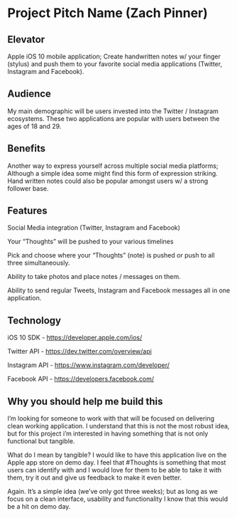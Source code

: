 # Project Pitch Name (Zach Pinner)

## Elevator

Apple iOS 10 mobile application; Create handwritten notes w/ your finger (stylus)
and push them to your favorite social media applications (Twitter, Instagram and Facebook).

## Audience

My main demographic will be users invested into the Twitter / Instagram ecosystems.
These two applications are popular with users between the ages of 18 and 29.


## Benefits

Another way to express yourself across multiple social media platforms;
Although a simple idea some might find this form of expression striking.
Hand written notes could also be popular amongst users w/ a strong follower base.

## Features

Social Media integration (Twitter, Instagram and Facebook)

Your “Thoughts” will be pushed to your various timelines

Pick and choose where your “Thoughts” (note) is pushed or push to all three simultaneously.

Ability to take photos and place notes / messages on them.

Ability to send regular Tweets, Instagram and Facebook messages all in one application.

## Technology

iOS 10 SDK - https://developer.apple.com/ios/

Twitter API - https://dev.twitter.com/overview/api

Instagram API - https://www.instagram.com/developer/

Facebook API - https://developers.facebook.com/

## Why you should help me build this

I’m looking for someone to work with that will be focused on delivering clean working application. I understand that this is not the most robust idea, but for this project i’m interested in having something that is not only functional but tangible.

What do I mean by tangible? I would like to have this application live on the Apple app store on demo day. I feel that #Thoughts is something that most users can identify with and I would love for them to be able to take it with them, try it out and give us feedback to make it even better.

Again. It’s a simple idea (we’ve only got three weeks); but as long as we focus on a clean interface, usability and functionality I know that this would be a hit on demo day.
